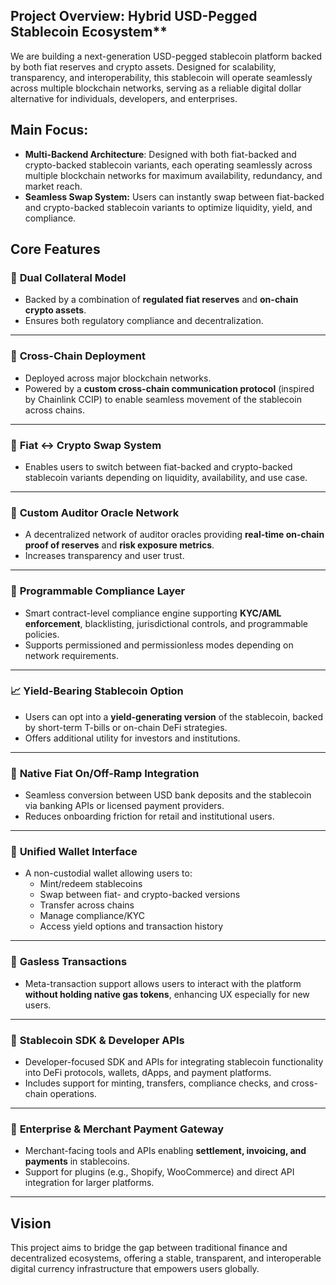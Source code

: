 

## **Project Overview:** Hybrid USD-Pegged Stablecoin Ecosystem**

We are building a next-generation USD-pegged stablecoin platform backed by both fiat reserves and crypto assets. Designed for scalability, transparency, and interoperability, this stablecoin will operate seamlessly across multiple blockchain networks, serving as a reliable digital dollar alternative for individuals, developers, and enterprises.

 
## **Main Focus:**
- **Multi-Backend Architecture**: Designed with both fiat-backed and crypto-backed stablecoin variants, each operating seamlessly across multiple blockchain networks for maximum availability, redundancy, and market reach.
- **Seamless Swap System:** Users can instantly swap between fiat-backed and crypto-backed stablecoin variants to optimize liquidity, yield, and compliance.

## **Core Features**

### 🔐 **Dual Collateral Model**
- Backed by a combination of **regulated fiat reserves** and **on-chain crypto assets**.
- Ensures both regulatory compliance and decentralization.

---

### 🌉 **Cross-Chain Deployment**
- Deployed across major blockchain networks.
- Powered by a **custom cross-chain communication protocol** (inspired by Chainlink CCIP) to enable seamless movement of the stablecoin across chains.

---

### 🔄 **Fiat ↔ Crypto Swap System**
- Enables users to switch between fiat-backed and crypto-backed stablecoin variants depending on liquidity, availability, and use case.

---

### 🧠 **Custom Auditor Oracle Network**
- A decentralized network of auditor oracles providing **real-time on-chain proof of reserves** and **risk exposure metrics**.
- Increases transparency and user trust.

---

### 🧱 **Programmable Compliance Layer**
- Smart contract-level compliance engine supporting **KYC/AML enforcement**, blacklisting, jurisdictional controls, and programmable policies.
- Supports permissioned and permissionless modes depending on network requirements.

---

### 📈 **Yield-Bearing Stablecoin Option**
- Users can opt into a **yield-generating version** of the stablecoin, backed by short-term T-bills or on-chain DeFi strategies.
- Offers additional utility for investors and institutions.

---

### 🏦 **Native Fiat On/Off-Ramp Integration**
- Seamless conversion between USD bank deposits and the stablecoin via banking APIs or licensed payment providers.
- Reduces onboarding friction for retail and institutional users.

---

### 👛 **Unified Wallet Interface**
- A non-custodial wallet allowing users to:
  - Mint/redeem stablecoins
  - Swap between fiat- and crypto-backed versions
  - Transfer across chains
  - Manage compliance/KYC
  - Access yield options and transaction history

---

### 🚫 **Gasless Transactions**
- Meta-transaction support allows users to interact with the platform **without holding native gas tokens**, enhancing UX especially for new users.

---

### 🧰 **Stablecoin SDK & Developer APIs**
- Developer-focused SDK and APIs for integrating stablecoin functionality into DeFi protocols, wallets, dApps, and payment platforms.
- Includes support for minting, transfers, compliance checks, and cross-chain operations.

---

### 🏢 **Enterprise & Merchant Payment Gateway**
- Merchant-facing tools and APIs enabling **settlement, invoicing, and payments** in stablecoins.
- Support for plugins (e.g., Shopify, WooCommerce) and direct API integration for larger platforms.

---

## **Vision**

This project aims to bridge the gap between traditional finance and decentralized ecosystems, offering a stable, transparent, and interoperable digital currency infrastructure that empowers users globally.
